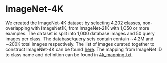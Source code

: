 # ImageNet-4K
We created the ImageNet-4K dataset by selecting 4,202 classes, non-overlapping with ImageNet1K, from ImageNet-21K with 1,050 or more examples. The dataset is split into 1,000 database images and 50 query images per class. 
The database/query sets contain contain ∼4.2M and ∼200K total images respectively.
The list of images curated together to construct ImageNet-4K can be found [here](https://drive.google.com/drive/u/1/folders/1HFg0FzC5bJgG9h1EShhl1mBgsqpIEydT). The mapping from ImageNet ID to class name and definition can be found in [4k_mapping.txt](4k_mapping.txt).
